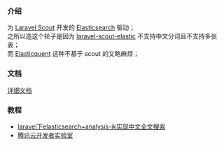 ### 介绍
为 [Laravel Scout](https://laravel-china.org/docs/laravel/5.5/scout/1346) 开发的 [Elasticsearch](https://baijunyao.com/article/155) 驱动；  
之所以造这个轮子是因为 [laravel-scout-elastic](https://github.com/ErickTamayo/laravel-scout-elastic) 不支持中文分词且不支持多张表；  
而 [Elasticquent](https://github.com/elasticquent/Elasticquent) 这种不基于 scout 的又略麻烦；  

### 文档
[详细文档](https://baijunyao.com/docs/laravel-scout-elasticsearch)

### 教程
- [laravel下elasticsearch+analysis-ik实现中文全文搜索](https://baijunyao.com/article/156)
- [腾讯云开发者实验室](https://cloud.tencent.com/developer/labs/lab/10433)
